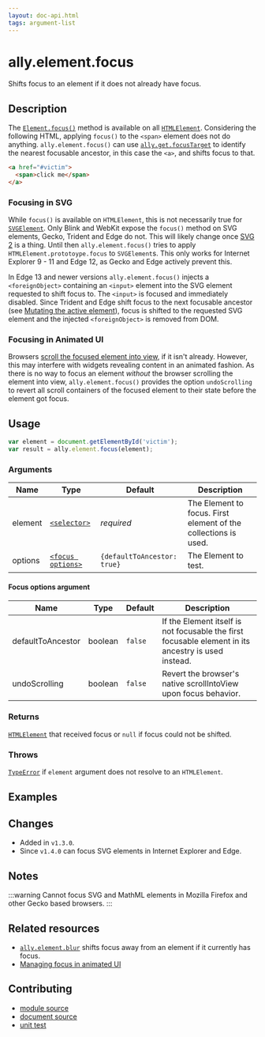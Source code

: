 ```yaml
---
layout: doc-api.html
tags: argument-list
---
```


# ally.element.focus

Shifts focus to an element if it does not already have focus.


## Description

The [`Element.focus()`](https://developer.mozilla.org/en-US/docs/Web/API/HTMLElement/focus) method is available on all [`HTMLElement`](https://developer.mozilla.org/en-US/docs/Web/API/HTMLElement). Considering the following HTML, applying `focus()` to the `<span>` element does not do anything. `ally.element.focus()` can use [`ally.get.focusTarget`](../get/focus-target.md) to identify the nearest focusable ancestor, in this case the `<a>`, and shifts focus to that.

```html
<a href="#victim">
  <span>click me</span>
</a>
```

### Focusing in SVG

While `focus()` is available on `HTMLElement`, this is not necessarily true for [`SVGElement`](https://developer.mozilla.org/en-US/docs/Web/API/SVGElement). Only Blink and WebKit expose the `focus()` method on SVG elements, Gecko, Trident and Edge do not. This will likely change once [SVG 2](https://www.w3.org/TR/SVG2/interact.html#Focus) is a thing. Until then `ally.element.focus()` tries to apply `HTMLElement.prototoype.focus` to `SVGElement`s. This only works for Internet Explorer 9 - 11 and Edge 12, as Gecko and Edge actively prevent this.

In Edge 13 and newer versions `ally.element.focus()` injects a `<foreignObject>` containing an `<input>` element into the SVG element requested to shift focus to. The `<input>` is focused and immediately disabled. Since Trident and Edge shift focus to the next focusable ancestor (see [Mutating the active element](../../tutorials/mutating-active-element.md)), focus is shifted to the requested SVG element and the injected `<foreignObject>` is removed from DOM.

### Focusing in Animated UI

Browsers [scroll the focused element into view](https://github.com/whatwg/html/issues/94), if it isn't already. However, this may interfere with widgets revealing content in an animated fashion. As there is no way to focus an element *without* the browser scrolling the element into view, `ally.element.focus()` provides the option `undoScrolling` to revert all scroll containers of the focused element to their state before the element got focus.

## Usage

```js
var element = document.getElementById('victim');
var result = ally.element.focus(element);
```

### Arguments

| Name | Type | Default | Description |
| ---- | ---- | ------- | ----------- |
| element | [`<selector>`](../concepts.md#selector) | *required* | The Element to focus. First element of the collections is used. |
| options | [`<focus options>`](#focus-options-argument) | `{defaultToAncestor: true}` | The Element to test. |

#### Focus options argument

| Name | Type | Default | Description |
| ---- | ---- | ------- | ----------- |
| defaultToAncestor | boolean | `false` | If the Element itself is not focusable the first focusable element in its ancestry is used instead. |
| undoScrolling | boolean | `false` | Revert the browser's native scrollIntoView upon focus behavior. |


### Returns

[`HTMLElement`](https://developer.mozilla.org/en/docs/Web/API/HTMLElement) that received focus or `null` if focus could not be shifted.

### Throws

[`TypeError`](https://developer.mozilla.org/en-US/docs/Web/JavaScript/Reference/Global_Objects/TypeError) if `element` argument does not resolve to an `HTMLElement`.


## Examples


## Changes

* Added in `v1.3.0`.
* Since `v1.4.0` can focus SVG elements in Internet Explorer and Edge.


## Notes

:::warning
Cannot focus SVG and MathML elements in Mozilla Firefox and other Gecko based browsers.
:::


## Related resources

* [`ally.element.blur`](./blur.md) shifts focus away from an element if it currently has focus.
* [Managing focus in animated UI](../../tutorials/focusing-in-animated-ui.md)


## Contributing

* [module source](https://github.com/medialize/ally.js/blob/master/src/element/focus.js)
* [document source](https://github.com/medialize/ally.js/blob/master/docs/api/element/focus.md)
* [unit test](https://github.com/medialize/ally.js/blob/master/test/unit/element.focus.test.js)
